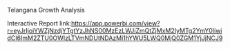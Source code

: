 

Telangana Growth Analysis



Interactive Report link:https://app.powerbi.com/view?r=eyJrIjoiYWZjNzdjYTgtYzJhNS00MzEzLWJiZmQtZjMxM2IyMTg2YmY0IiwidCI6ImM2ZTU0OWIzLTVmNDUtNDAzMi1hYWU5LWQ0MjQ0ZGM1YjJjNCJ9

